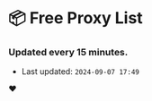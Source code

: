 # :package: Free Proxy List
### Updated every 15 minutes.

- Last updated: `2024-09-07 17:49`

:heart:
